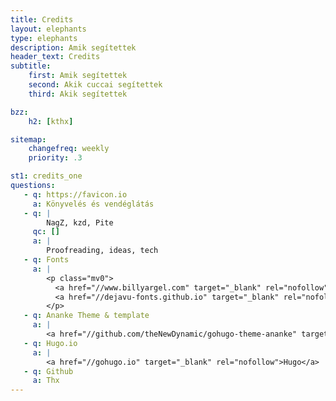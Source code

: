 ```yaml
---
title: Credits
layout: elephants
type: elephants
description: Amik segítettek
header_text: Credits
subtitle:
    first: Amik segítettek
    second: Akik cuccai segítettek
    third: Akik segítettek

bzz:
    h2: [kthx]

sitemap:
    changefreq: weekly
    priority: .3

st1: credits_one
questions:
   - q: https://favicon.io
     a: Könyvelés és vendéglátás
   - q: |
        NagZ, kzd, Pite
     qc: []
     a: |
        Proofreading, ideas, tech
   - q: Fonts
     a: |
        <p class="mv0">
          <a href="//www.billyargel.com" target="_blank" rel="nofollow">Billy Argel</a>, 
          <a href="//dejavu-fonts.github.io" target="_blank" rel="nofollow">DejaVu</a>
        </p>
   - q: Ananke Theme & template
     a: |
        <a href="//github.com/theNewDynamic/gohugo-theme-ananke" target="_blank" rel="nofollow">Bud Parr</a>
   - q: Hugo.io
     a: |
        <a href="//gohugo.io" target="_blank" rel="nofollow">Hugo</a>
   - q: Github
     a: Thx
---
```

